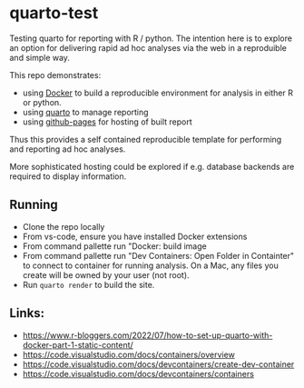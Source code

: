 # quarto-test

Testing quarto for reporting with R / python. The intention here is to explore an option for
delivering rapid ad hoc analyses via the web in a reproduible and simple way.

This repo demonstrates:
* using [Docker](https://www.docker.com/) to build a reproducible environment for analysis in either R or python. 
* using [quarto](https://quarto.org/) to manage reporting
* using [github-pages](https://pages.github.com/) for hosting of built report

Thus this provides a self contained reproducible template for performing and reporting ad 
hoc analyses.

More sophisticated hosting could be explored if e.g. database backends are required to display information.

## Running

* Clone the repo locally
* From vs-code, ensure you have installed Docker extensions
* From command pallette run "Docker: build image
* From command pallette run "Dev Containers: Open Folder in Containter" to connect to container for 
  running analysis. On a Mac, any files you create will be owned by your user (not root).
* Run `quarto render` to build the site.


## Links:

* https://www.r-bloggers.com/2022/07/how-to-set-up-quarto-with-docker-part-1-static-content/
* https://code.visualstudio.com/docs/containers/overview
* https://code.visualstudio.com/docs/devcontainers/create-dev-container
* https://code.visualstudio.com/docs/devcontainers/containers